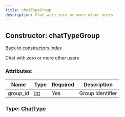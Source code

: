 ```yaml
---
title: chatTypeGroup
description: Chat with zero or more other users
---
```

## Constructor: chatTypeGroup  
[Back to constructors index](index.md)



Chat with zero or more other users

### Attributes:

| Name     |    Type       | Required | Description |
|----------|---------------|----------|-------------|
|group\_id|[int](../types/int.md) | Yes|Group identifier|



### Type: [ChatType](../types/ChatType.md)



